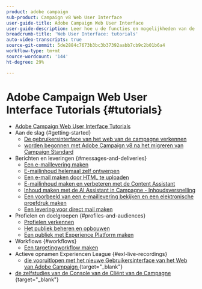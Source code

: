 ```yaml
---
product: adobe campaign
sub-product: Campaign v8 Web User Interface
user-guide-title: Adobe Campaign Web User Interface
user-guide-description: Leer hoe u de functies en mogelijkheden van de Adobe Campaign Web User Interface kunt gebruiken.
breadcrumb-title: 'Web User Interface: tutorials'
auto-video-transcripts: true
source-git-commit: 5de2884c7673b3bc3b37392aabb7cb9c2b01b6a4
workflow-type: tm+mt
source-wordcount: '144'
ht-degree: 29%

---
```



# Adobe Campaign Web User Interface Tutorials {#tutorials}

+ [Adobe Campaign Web User Interface Tutorials](/help/ac-web-learn-main/overview.md)
+ Aan de slag {#getting-started}
   + [De gebruikersinterface van het web van de campagne verkennen](/help/get-started/explore-the-web-ui.md)
   + [ worden begonnen met Adobe Campaign v8 na het migreren van Campaign Standard ](https://experienceleague.adobe.com/docs/campaign-learn/get-started-with-campaign-v8/overview.html)
+ Berichten en leveringen {#messages-and-deliveries}
   + [Een e-maillevering maken](/help/deliveries/create-an-email-delivery.md)
   + [E-mailinhoud helemaal zelf ontwerpen](/help/design-the-delivery/create-email-content-from-scratch.md)
   + [Een e-mail maken door HTML te uploaden](/help/design-the-delivery/create-an-email-by-uploading-html.md)
   + [E-mailinhoud maken en verbeteren met de Content Assistant](/help/design-the-delivery/create-and-improve-email-content-with-the-content-assistant.md)
   + [Inhoud maken met de AI Assistant in Campagne - Inhoudsversnelling](/help/design-the-delivery/create-content-with-the-ai-assistant-content-accelerator.md)
   + [Een voorbeeld van een e-maillevering bekijken en een elektronische proefdruk maken](/help/deliveries/preview-and-proof-an-email-delivery.md)
   + [Een levering voor direct mail maken](/help/design-the-delivery/create-a-direct-mail-delivery.md)
+ Profielen en doelgroepen {#profiles-and-audiences}
   + [Profielen verkennen](/help/profiles-and-audiences/explore-profiles.md)
   + [Het publiek beheren en opbouwen](/help/profiles-and-audiences/manage-and-build-audiences.md)
   + [Een publiek met Experience Platform maken](/help/profiles-and-audiences/create-an-audience-with-experience-platform.md)
+ Workflows {#workflows}
   + [Een targetingworkflow maken](/help/workflows/create-a-targeting-workflow.md)
+ Actieve opnamen Experiencen League {#exl-live-recordings}
   + [ die vooruitlopen met het nieuwe Gebruikersinterface van het Web van Adobe Campaign ](https://experienceleague.adobe.com/docs/events/experience-league-live-recordings/episodes/exl-live-episode-02-29-24.html) {target="_blank"}
+ [ de zelfstudies van de Console van de Cliënt van de Campagne ](https://experienceleague.adobe.com/docs/campaign-learn/tutorials/overview.html) {target="_blank"}

